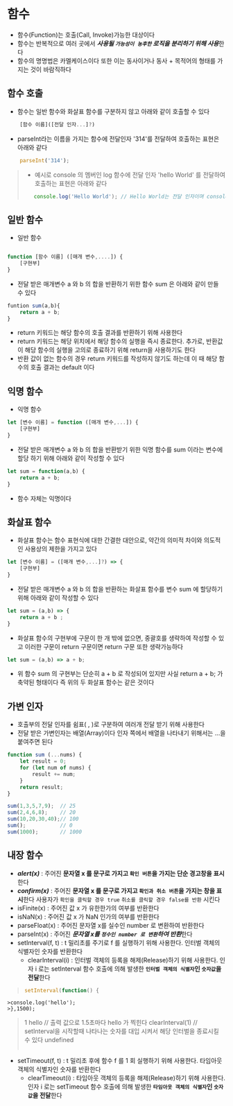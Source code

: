 # 함수
* 함수(Function)는 호출(Call, Invoke)가능한 대상이다
* 함수는 반복적으로 여러 곳에서 ***사용될 `가능성이 농후한` 로직을 분리하기 위해 사용***한다
* 함수의 명명법은 카멜케이스이다 또한 이는 동사이거나 동사 + 목적어의 형태를 가지는 것이 바람직하다

## 함수 호출
* 함수는 일반 함수와 화살표 함수를 구분하지 않고 아래와 같이 호출할 수 있다
```js
    [함수 이름]([전달 인자...]?)
```
* parseInt라는 이름을 가지는 함수에 전달인자 '314'를 전달하여 호출하는 표현은 아래와 같다
```js
    parseInt('314');
```
>* 예시로 console 의 멤버인 log 함수에 전달 인자 'hello World' 를 전달하여 호출하는 표현은 아래와 같다
>```js
>    console.log('Hello World'); // Hello World는 전달 인자이며 console.log 는 일반 함수이며 console.log() 가 함수 호출이다
>```

## 일반 함수
* 일반 함수
```js

function [함수 이름] ([매개 변수,....]) {
    [구현부]
}
```
* 전달 받은 매개변수 a 와 b 의 합을 반환하기 위한 함수 sum 은 아래와 같이 만들 수 있다
```js
funtion sum(a,b){
    return a + b;
}
```
* return 키워드는 해당 함수의 호출 결과를 반환하기 위해 사용한다
* return 키워드는 해당 위치에서 해당 함수의 실행을 즉시 종료한다. 추가로, 반환값이 해당 함수의 실행을 고의로 종료하기 위해 return을 사용하기도 한다
* 반환 값이 없는 함수의 경우 return 키워드를 작성하지 않기도 하는데 이 때 해당 함수의 호출 결과는 default 이다

## 익명 함수
* 익명 함수
```js
let [변수 이름] = function ([매개 변수,...]) {
    [구현부]
}
```
* 전달 받은 매개변수 a 와 b 의 합을 반환받기 위한 익명 함수를 sum 이라는 변수에 할당 하기 위해 아래와 같이 작성할 수 있다
```js
let sum = function(a,b) {
    return a + b;
}
```
* 함수 자체는 익명이다

## 화살표 함수
* 화살표 함수는 함수 표현식에 대한 간결한 대안으로, 약간의 의미적 차이와 의도적인 사용상의 제한을 가지고 있다
```js
let [변수 이름] = ([매개 변수,...]?) => {
    [구현부]
}
```
* 전달 받은 매개변수 a 와 b 의 합을 반환하는 화살표 함수를 변수 sum 에 할당하기 위해 아래와 같이 작성할 수 있다
```js
let sum = (a,b) => {
    return a + b ;
}
```
* 화살표 함수의 구현부에 구문이 한 개 밖에 없으면, 중괄호를 생략하여 작성할 수 있고 이러한 구문이 return 구문이면 return 구문 또한 생략가능하다
```js
let sum = (a,b) => a + b;
```
* 위 함수 sum 의 구현부는 단순히 a + b 로 작성되어 있지만 사실 return a + b; 가 축약된 형태이다 즉 위의 두 화살표 함수는 같은 것이다

## 가변 인자
* 호출부의 전달 인자를 쉼표( , )로 구분하여 여러개 전달 받기 위해 사용한다
* 전달 받은 가변인자는 배열(Array)이다 인자 쪽에서 배열을 나타내기 위해서는 ...을 붙여주면 된다
```js
function sum (...nums) {
    let result = 0;
    for (let num of nums) {
        result += num;
    }
    return result;
}

sum(1,3,5,7,9);  // 25
sum(2,4,6,8);    // 20
sum(10,20,30,40);// 100
sum();           // 0
sum(1000);       // 1000
```

## 내장 함수
* ***alert(x)*** : 주어진 **문자열 x 를 문구로 가지고 `확인 버튼`을 가지는 단순 경고창을 표시**한다
* ***confirm(x)*** : 주어진 **문자열 x 를 문구로 가지고 `확인과 취소 버튼`을 가지는 창을 표시**한다 사용자가 `확인을 클릭할 경우 true` `취소를 클릭할 경우 false를 반환` 시킨다
* isFinite(x) : 주어진 값 x 가 유한한가의 여부를 반환한다
* isNaN(x) : 주어진 값 x 가 NaN 인가의 여부를 반환한다
* parseFloat(x) : 주어진 문자열 x를 실수인 number 로 변환하여 반환한다
* parseInt(x) : 주어진 ***문자열 x를 `정수인 number 로 변환`하여 반환***한다
* setInterval(f, t) : t 밀리초를 주기로 f 를 실행하기 위해 사용한다. 인터벌 객체의 식별자인 숫자를 반환한다
    * clearInterval(i) : 인터벌 객체의 등록을 해제(Release)하기 위해 사용한다. 인자 i 로는 setInterval 함수 호출에 의해 발생한 **`인터벌 객체의 식별자`인 `숫자값`을 전달**한다
>```js
>setInterval(function() {
    >console.log('hello');
    >},1500);
>1
>hello // 출력 값으로 1.5초마다 hello 가 찍힌다
>clearInterval(1) // setInterval을 시작할때 나타나는 숫자를 대입 시켜서 해당 인터벌을 종료시킬 수 있다
>undefined 
>```
>
* setTimeout(f, t) : t 밀리초 후에 함수 f 를 1 회 실행하기 위해 사용한다. 타임아웃 객체의 식별자인 숫자를 반환한다
    * clearTimeout(i) : 타임아웃 객체의 등록을 해제(Release)하기 위해 사용한다. 인자 i 로는 setTimeout 함수 호출에 의해 발생한 **`타임아웃 객체의 식별자`인 `숫자값`을 전달**한다